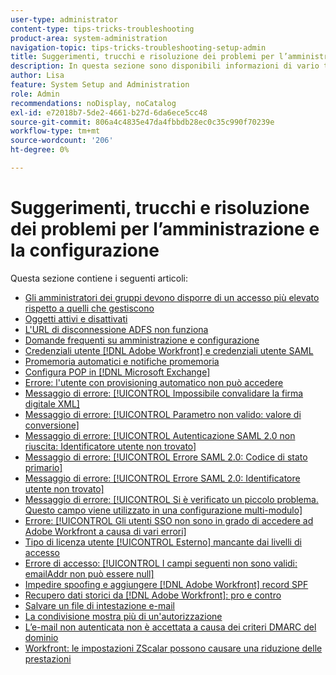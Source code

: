```yaml
---
user-type: administrator
content-type: tips-tricks-troubleshooting
product-area: system-administration
navigation-topic: tips-tricks-troubleshooting-setup-admin
title: Suggerimenti, trucchi e risoluzione dei problemi per l’amministrazione e la configurazione
description: In questa sezione sono disponibili informazioni di vario tipo per l’amministrazione del sistema Workfront della tua organizzazione.
author: Lisa
feature: System Setup and Administration
role: Admin
recommendations: noDisplay, noCatalog
exl-id: e72018b7-5de2-4661-b27d-6da6ece5cc48
source-git-commit: 806a4c4835e47da4fbbdb28ec0c35c990f70239e
workflow-type: tm+mt
source-wordcount: '206'
ht-degree: 0%

---
```


# Suggerimenti, trucchi e risoluzione dei problemi per l’amministrazione e la configurazione

Questa sezione contiene i seguenti articoli:

* [Gli amministratori dei gruppi devono disporre di un accesso più elevato rispetto a quelli che gestiscono](/help/quicksilver/administration-and-setup/tips-tricks-and-troubleshooting/group-admin-access-level.md)
* [Oggetti attivi e disattivati](../../administration-and-setup/tips-tricks-and-troubleshooting/acitve-and-deactivated-objects.md)
* [L&#39;URL di disconnessione ADFS non funziona](../../administration-and-setup/tips-tricks-and-troubleshooting/adfs-logout-url-doesnt-work.md)
* [Domande frequenti su amministrazione e configurazione](../../administration-and-setup/tips-tricks-and-troubleshooting/admin-and-setup-faq.md)
* [Credenziali utente [!DNL Adobe Workfront] e credenziali utente SAML](../../administration-and-setup/tips-tricks-and-troubleshooting/wf-user-credentials-vs-saml-user-credentials.md)
* [Promemoria automatici e notifiche promemoria](../../administration-and-setup/tips-tricks-and-troubleshooting/auto-reminders-vs-reminder-notifications.md)
* [Configura POP in [!DNL Microsoft Exchange]](../../administration-and-setup/tips-tricks-and-troubleshooting/configure-pop-ms-exchange.md)
* [Errore: l&#39;utente con provisioning automatico non può accedere](../../administration-and-setup/tips-tricks-and-troubleshooting/error-auto-provisioned-user-cant-log-in.md)
* [Messaggio di errore: [!UICONTROL Impossibile convalidare la firma digitale XML]](../../administration-and-setup/tips-tricks-and-troubleshooting/error-message-couldnt-validate-xml-digital-signature.md)
* [Messaggio di errore: [!UICONTROL Parametro non valido: valore di conversione]](../../administration-and-setup/tips-tricks-and-troubleshooting/error-message-invalid-parameter-conversion-value.md)
* [Messaggio di errore: [!UICONTROL Autenticazione SAML 2.0 non riuscita: Identificatore utente non trovato]](../../administration-and-setup/tips-tricks-and-troubleshooting/error-message-saml-2-auth-failed-userid-not-found.md)
* [Messaggio di errore: [!UICONTROL Errore SAML 2.0: Codice di stato primario]](../../administration-and-setup/tips-tricks-and-troubleshooting/error-message-saml-2-error-primary-statuscode.md)
* [Messaggio di errore: [!UICONTROL Errore SAML 2.0: Identificatore utente non trovato]](../../administration-and-setup/tips-tricks-and-troubleshooting/error-message-saml-2-error-user-identifier-not-found.md)
* [Messaggio di errore: [!UICONTROL Si è verificato un piccolo problema. Questo campo viene utilizzato in una configurazione multi-modulo]](../../administration-and-setup/tips-tricks-and-troubleshooting/error-message-field-used-in-multi-form-config.md)
* [Errore: [!UICONTROL Gli utenti SSO non sono in grado di accedere ad Adobe Workfront a causa di vari errori]](../../administration-and-setup/tips-tricks-and-troubleshooting/error-sso-users-unable-log-in-various-errors.md)
* [Tipo di licenza utente [!UICONTROL Esterno] mancante dai livelli di accesso](../../administration-and-setup/tips-tricks-and-troubleshooting/external-user-license-type-missing-from-access-levels.md)
* [Errore di accesso: [!UICONTROL I campi seguenti non sono validi: emailAddr non può essere null]](../../administration-and-setup/tips-tricks-and-troubleshooting/login-error-following-field-invalid-emailaddr-cant-be-null.md)
* [Impedire spoofing e aggiungere [!DNL Adobe Workfront] record SPF](../../administration-and-setup/tips-tricks-and-troubleshooting/prevent-spoofing-add-wf-spf-records.md)
* [Recupero dati storici da [!DNL Adobe Workfront]: pro e contro](../../administration-and-setup/tips-tricks-and-troubleshooting/how-to-get-data-out-of-wf.md)
* [Salvare un file di intestazione e-mail](../../administration-and-setup/tips-tricks-and-troubleshooting/save-an-email-header-file.md)
* [La condivisione mostra più di un&#39;autorizzazione](../../administration-and-setup/tips-tricks-and-troubleshooting/sharing-shows-more-than-1-permission.md)
* [L’e-mail non autenticata non è accettata a causa dei criteri DMARC del dominio](../../administration-and-setup/tips-tricks-and-troubleshooting/unauthenticated-email-not-accepted-domains-dmarc-policy.md)
* [Workfront: le impostazioni ZScalar possono causare una riduzione delle prestazioni](../../administration-and-setup/tips-tricks-and-troubleshooting/zscalar-affects-performance.md)
